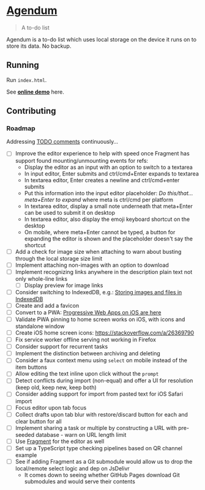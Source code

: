 # [Agendum](https://agendum.today)

> A to-do list

Agendum is a to-do list which uses local storage on the device it runs on to store its data. No backup.

## Running

Run `index.html`.

See [**online demo**](https://agendum.today) here.

## Contributing

### Roadmap

Addressing [TODO comments](https://github.com/TomasHubelbauer/agenda/search?q=todo) continuously…

- [ ] Improve the editor experience to help with speed once Fragment has support found mounting/unmounting events for refs:
  - Display the editor as an input with an option to switch to a textarea
  - In input editor, Enter submits and ctrl/cmd+Enter expands to textarea
  - In textarea editor, Enter creates a newline and ctrl/cmd+enter submits
  - Put this information into the input editor placeholder: *Do this/that… meta+Enter to expand* where meta is ctrl/cmd per platform
  - In textarea editor, display a small note underneath that meta+Enter can be used to submit it on desktop
  - In textarea editor, also display the emoji keyboard shortcut on the desktop
  - On mobile, where meta+Enter cannot be typed, a button for expanding the editor is shown and the placeholder doesn't say the shortcut
- [ ] Add a check for image size when attaching to warn about busting through the local storage size limit
- [ ] Implement attaching non-images with an option to download
- [ ] Implement recognizing links anywhere in the description plain text not only whole-line links
  - [ ] Display preview for image links
- [ ] Consider switching to IndexedDB, e.g.: [Storing images and files in IndexedDB](https://hacks.mozilla.org/2012/02/storing-images-and-files-in-indexeddb/)
- [ ] Create and add a favicon
- [ ] Convert to a PWA: [Progressive Web Apps on iOS are here](https://medium.com/@firt/progressive-web-apps-on-ios-are-here-d00430dee3a7)
- [ ] Validate PWA pinning to home screen works on iOS, with icons and standalone window
- [ ] Create iOS home screen icons: https://stackoverflow.com/a/26369790
- [ ] Fix service worker offline serving not working in Firefox
- [ ] Consider support for recurrent tasks
- [ ] Implement the distinction between archiving and deleting
- [ ] Consider a faux context menu using `select` on mobile instead of the item buttons
- [ ] Allow editing the text inline upon click without the `prompt`
- [ ] Detect conflicts during import (non-equal) and offer a UI for resolution (keep old, keep new, keep both)
- [ ] Consider adding support for import from pasted text for iOS Safari import
- [ ] Focus editor upon tab focus
- [ ] Collect drafts upon tab blur with restore/discard button for each and clear button for all
- [ ] Implement sharing a task or multiple by constructing a URL with pre-seeded database - warn on URL length limit
- [ ] Use [Fragment](https://github.com/TomasHubelbauer/fragment) for the editor as well
- [ ] Set up a TypeScript type checking pipelines based on QR channel example
- [ ] See if adding Fragment as a Git submodule would allow us to drop the local/remote select logic and dep on JsDelivr
  - It comes down to seeing whether GitHub Pages download Git submodules and would serve their contents
